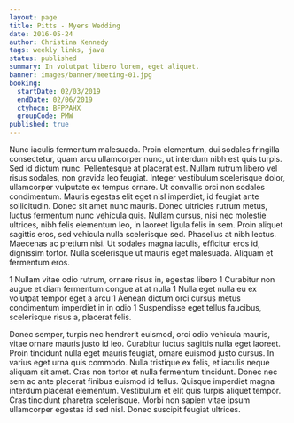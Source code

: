 ```yaml
---
layout: page
title: Pitts - Myers Wedding
date: 2016-05-24
author: Christina Kennedy
tags: weekly links, java
status: published
summary: In volutpat libero lorem, eget aliquet.
banner: images/banner/meeting-01.jpg
booking:
  startDate: 02/03/2019
  endDate: 02/06/2019
  ctyhocn: BFPPAHX
  groupCode: PMW
published: true
---
```

Nunc iaculis fermentum malesuada. Proin elementum, dui sodales fringilla consectetur, quam arcu ullamcorper nunc, ut interdum nibh est quis turpis. Sed id dictum nunc. Pellentesque at placerat est. Nullam rutrum libero vel risus sodales, non gravida leo feugiat. Integer vestibulum scelerisque dolor, ullamcorper vulputate ex tempus ornare. Ut convallis orci non sodales condimentum. Mauris egestas elit eget nisl imperdiet, id feugiat ante sollicitudin. Donec sit amet nunc mauris.
Donec ultricies rutrum metus, luctus fermentum nunc vehicula quis. Nullam cursus, nisi nec molestie ultrices, nibh felis elementum leo, in laoreet ligula felis in sem. Proin aliquet sagittis eros, sed vehicula nulla scelerisque sed. Phasellus at nibh lectus. Maecenas ac pretium nisi. Ut sodales magna iaculis, efficitur eros id, dignissim tortor. Nulla scelerisque ut mauris eget malesuada. Aliquam et fermentum eros.

1 Nullam vitae odio rutrum, ornare risus in, egestas libero
1 Curabitur non augue et diam fermentum congue at at nulla
1 Nulla eget nulla eu ex volutpat tempor eget a arcu
1 Aenean dictum orci cursus metus condimentum imperdiet in in odio
1 Suspendisse eget tellus faucibus, scelerisque risus a, placerat felis.

Donec semper, turpis nec hendrerit euismod, orci odio vehicula mauris, vitae ornare mauris justo id leo. Curabitur luctus sagittis nulla eget laoreet. Proin tincidunt nulla eget mauris feugiat, ornare euismod justo cursus. In varius eget urna quis commodo. Nulla tristique ex felis, et iaculis neque aliquam sit amet. Cras non tortor et nulla fermentum tincidunt. Donec nec sem ac ante placerat finibus euismod id tellus. Quisque imperdiet magna interdum placerat elementum. Vestibulum et elit quis turpis aliquet tempor. Cras tincidunt pharetra scelerisque. Morbi non sapien vitae ipsum ullamcorper egestas id sed nisl. Donec suscipit feugiat ultrices.

